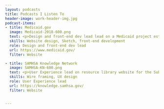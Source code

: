 ```yaml
---
layout: podcasts
title: Podcasts I Listen To
header-image: work-header-img.jpg
podcast-items:
- title: Medicaid.gov
  image: Medicaid-2018-600.png
  text: <p>Design and front-end dev lead lead on a Medicaid project establishing a design system for their 2 primary websites that will be based on the US Web Design Standards.</p>
  skills: Website design, Sketch, front-end development
  role: Design and front-end dev lead
  url: https://www.medicaid.gov/
  filter: Website

- title: SAMHSA Knowledge Network
  image: SAMHSA-KN-600.png
  text: <p>User Experience lead on resource library website for the Substance Abuse and Mental Health Adminstration.</p>
  skills: Wire framing, UX design
  role: User Experience lead
  url: https://knowledge.samhsa.gov/
  filter: Website


---
```


